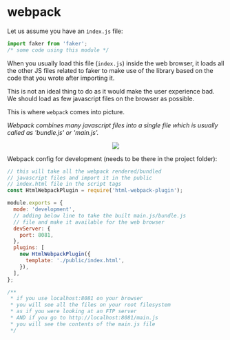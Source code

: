 # webpack

Let us assume you have an `index.js` file:

```js
import faker from 'faker';
/* some code using this module */
```

When you usually load this file (`index.js`) inside the web browser, it loads all the other JS files related to faker to make use of the library based on the code that you wrote after importing it.

This is not an ideal thing to do as it would make the user experience bad. We should load as few javascript files on the browser as possible.

This is where `webpack` comes into picture.

_Webpack combines many javascript files into a single file which is usually called as 'bundle.js' or 'main.js'._

<p align="center" width="500"><img src="https://webpack.github.io/assets/what-is-webpack.png"/></p>

Webpack config for development (needs to be there in the project folder):

```js
// this will take all the webpack rendered/bundled
// javascript files and import it in the public
// index.html file in the script tags
const HtmlWebpackPlugin = require('html-webpack-plugin');

module.exports = {
  mode: 'development',
  // adding below line to take the built main.js/bundle.js
  // file and make it available for the web browser
  devServer: {
    port: 8081,
  },
  plugins: [
    new HtmlWebpackPlugin({
      template: './public/index.html',
    }),
  ],
};

/**
 * if you use localhost:8081 on your browser
 * you will see all the files on your root filesystem
 * as if you were looking at an FTP server
 * AND if you go to http://localhost:8081/main.js
 * you will see the contents of the main.js file
 */
```
